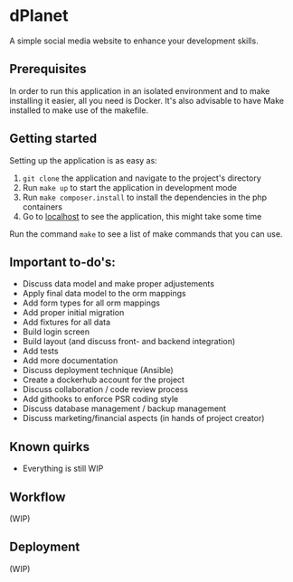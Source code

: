 # dPlanet
A simple social media website to enhance your development skills.

## Prerequisites

In order to run this application in an isolated environment and to make installing it
easier, all you need is Docker. It's also advisable to have Make installed to
make use of the makefile.

## Getting started

Setting up the application is as easy as:
1. `git clone` the application and navigate to the project's directory
2. Run `make up` to start the application in development mode
3. Run `make composer.install` to install the dependencies in the php containers
4. Go to [localhost](https://localhost) to see the application, this might take some time 

Run the command `make` to see a list of make commands that you can use.

## Important to-do's:

-  Discuss data model and make proper adjustements
-  Apply final data model to the orm mappings
-  Add form types for all orm mappings
-  Add proper initial migration
-  Add fixtures for all data
-  Build login screen
-  Build layout (and discuss front- and backend integration)
-  Add tests
-  Add more documentation
-  Discuss deployment technique (Ansible)
-  Create a dockerhub account for the project
-  Discuss collaboration / code review process
-  Add githooks to enforce PSR coding style
-  Discuss database management / backup management
-  Discuss marketing/financial aspects (in hands of project creator)

## Known quirks

- Everything is still WIP

## Workflow

(WIP)

## Deployment

(WIP)
